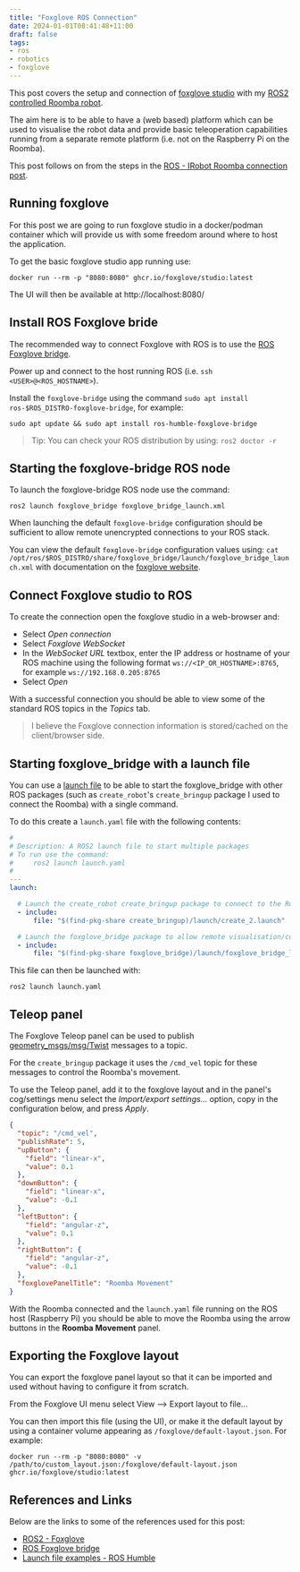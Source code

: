 ```yaml
---
title: "Foxglove ROS Connection"
date: 2024-01-01T08:41:48+11:00
draft: false
tags:
- ros
- robotics
- foxglove
---
```


This post covers the setup and connection of [foxglove studio](../tools/ros/foxglove) with my [ROS2 controlled Roomba robot](./2023-12-24-ROS-iRobot-Roomba).
<!--more-->
The aim here is to be able to have a (web based) platform which can be used to visualise the robot data and provide basic 
teleoperation capabilities running from a separate remote platform (i.e. not on the Raspberry Pi on the Roomba).

This post follows on from the steps in the [ROS - IRobot Roomba connection post](./2023-12-24-ROS-iRobot-Roomba).

## Running foxglove

For this post we are going to run foxglove studio in a docker/podman container which will provide us with some freedom 
around where to host the application.

To get the basic foxglove studio app running use:

```shell
docker run --rm -p "8080:8080" ghcr.io/foxglove/studio:latest
```

The UI will then be available at http://localhost:8080/

## Install ROS Foxglove bride

The recommended way to connect Foxglove with ROS is to use the [ROS Foxglove bridge](https://docs.foxglove.dev/docs/connecting-to-data/ros-foxglove-bridge/).

Power up and connect to the host running ROS (i.e. `ssh <USER>@<ROS_HOSTNAME>`).

Install the `foxglove-bridge` using the command `sudo apt install ros-$ROS_DISTRO-foxglove-bridge`, for example:

```shell
sudo apt update && sudo apt install ros-humble-foxglove-bridge
```

> Tip: You can check your ROS distribution by using: `ros2 doctor -r`

## Starting the foxglove-bridge ROS node

To launch the foxglove-bridge ROS node use the command:

```shell
ros2 launch foxglove_bridge foxglove_bridge_launch.xml
```

When launching the default `foxglove-bridge` configuration should be sufficient to allow remote unencrypted connections 
to your ROS stack.

You can view the default `foxglove-bridge` configuration values using: `cat /opt/ros/$ROS_DISTRO/share/foxglove_bridge/launch/foxglove_bridge_launch.xml`
with documentation on the [foxglove website](https://docs.foxglove.dev/docs/connecting-to-data/ros-foxglove-bridge/#configuration).

## Connect Foxglove studio to ROS

To create the connection open the foxglove studio in a web-browser and:

* Select _Open connection_
* Select _Foxglove WebSocket_
* In the _WebSocket URL_ textbox, enter the IP address or hostname of your ROS machine using the following format ``ws://<IP_OR_HOSTNAME>:8765``, for example `ws://192.168.0.205:8765`
* Select _Open_

With a successful connection you should be able to view some of the standard ROS topics in the _Topics_ tab.

> I believe the Foxglove connection information is stored/cached on the client/browser side.

## Starting foxglove_bridge with a launch file

You can use a [launch file](https://docs.ros.org/en/humble/Tutorials/Intermediate/Launch/Creating-Launch-Files.html?highlight=launch%20file)
to be able to start the foxglove_bridge with other ROS packages (such as `create_robot`'s `create_bringup` package I 
used to connect the Roomba) with a single command.

To do this create a ``launch.yaml`` file with the following contents:

```yaml
#
# Description: A ROS2 launch file to start multiple packages
# To run use the command:
#     ros2 launch launch.yaml
#
---
launch:

  # Launch the create_robot create_bringup package to connect to the Roomba
  - include:
      file: "$(find-pkg-share create_bringup)/launch/create_2.launch"

  # Launch the foxglove_bridge package to allow remote visualisation/controls
  - include:
      file: "$(find-pkg-share foxglove_bridge)/launch/foxglove_bridge_launch.xml"
```
This file can then be launched with:

```shell
ros2 launch launch.yaml
```

## Teleop panel

The Foxglove Teleop panel can be used to publish [geometry_msgs/msg/Twist](https://github.com/ros2/common_interfaces/blob/master/geometry_msgs/msg/Twist.msg) 
messages to a topic.

For the `create_bringup` package it uses the `/cmd_vel` topic for these messages to control the Roomba's movement.

To use the Teleop panel, add it to the foxglove layout and in the panel's cog/settings menu select the 
_Import/export settings..._ option, copy in the configuration below, and press _Apply_.

```json
{
  "topic": "/cmd_vel",
  "publishRate": 5,
  "upButton": {
    "field": "linear-x",
    "value": 0.1
  },
  "downButton": {
    "field": "linear-x",
    "value": -0.1
  },
  "leftButton": {
    "field": "angular-z",
    "value": 0.1
  },
  "rightButton": {
    "field": "angular-z",
    "value": -0.1
  },
  "foxglovePanelTitle": "Roomba Movement"
}
```

With the Roomba connected and the `launch.yaml` file running on the ROS host (Raspberry Pi) you should be able to move 
the Roomba using the arrow buttons in the **Roomba Movement** panel.

## Exporting the Foxglove layout

You can export the foxglove panel layout so that it can be imported and used without having to configure it from scratch.

From the Foxglove UI menu select View --> Export layout to file...

You can then import this file (using the UI), or make it the default layout by using a container volume appearing as `/foxglove/default-layout.json`.
For example:

```shell
docker run --rm -p "8080:8080" -v /path/to/custom_layout.json:/foxglove/default-layout.json ghcr.io/foxglove/studio:latest
```

## References and Links

Below are the links to some of the references used for this post:

* [ROS2 - Foxglove](https://docs.foxglove.dev/docs/connecting-to-data/frameworks/ros2/)
* [ROS Foxglove bridge](https://docs.foxglove.dev/docs/connecting-to-data/ros-foxglove-bridge/)
* [Launch file examples - ROS Humble](https://docs.ros.org/en/humble/How-To-Guides/Launch-file-different-formats.html#launch-file-examples)
